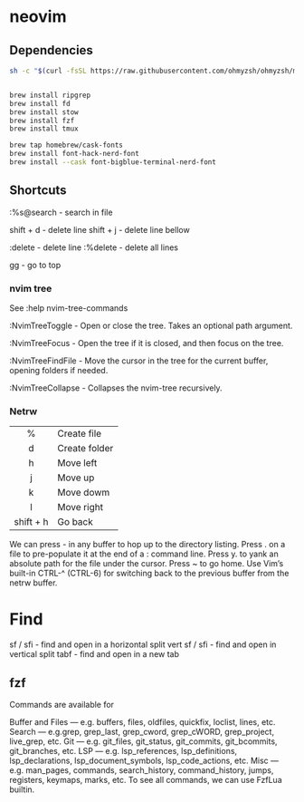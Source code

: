 # neovim

## Dependencies

````bash
sh -c "$(curl -fsSL https://raw.githubusercontent.com/ohmyzsh/ohmyzsh/master/tools/install.sh)"


brew install ripgrep
brew install fd
brew install stow
brew install fzf
brew install tmux

brew tap homebrew/cask-fonts
brew install font-hack-nerd-font
brew install --cask font-bigblue-terminal-nerd-font

````

## Shortcuts

:%s@search - search in file


shift + d - delete line
shift + j - delete line bellow

:delete - delete line
:%delete - delete all lines

gg - go to top


### nvim tree
See :help nvim-tree-commands


:NvimTreeToggle - Open or close the tree. Takes an optional path argument.

:NvimTreeFocus - Open the tree if it is closed, and then focus on the tree.

:NvimTreeFindFile - Move the cursor in the tree for the current buffer, opening folders if needed.

:NvimTreeCollapse - Collapses the nvim-tree recursively.

### Netrw

|  |  |
| :---: | :--- |
| % | Create file |
| d | Create folder |
| h | Move left |
| j | Move up |
| k | Move dowm |
| l | Move right |
| shift + h | Go back |



We can press - in any buffer to hop up to the directory listing.
Press . on a file to pre-populate it at the end of a : command line.
Press y. to yank an absolute path for the file under the cursor.
Press ~ to go home.
Use Vim’s built-in CTRL-^ (CTRL-6) for switching back to the previous buffer from the netrw buffer.

# Find 

sf / sfi - find and open in a horizontal split
vert sf / sfi - find and open in vertical split
tabf - find and open in a new tab

## fzf

Commands are available for

Buffer and Files — e.g. buffers, files, oldfiles, quickfix, loclist, lines, etc.
Search — e.g.grep, grep_last, grep_cword, grep_cWORD, grep_project, live_grep, etc.
Git — e.g. git_files, git_status, git_commits, git_bcommits, git_branches, etc.
LSP — e.g. lsp_references, lsp_definitions, lsp_declarations, lsp_document_symbols, lsp_code_actions, etc.
Misc — e.g. man_pages, commands, search_history, command_history, jumps, registers, keymaps, marks, etc.
To see all commands, we can use FzfLua builtin.

